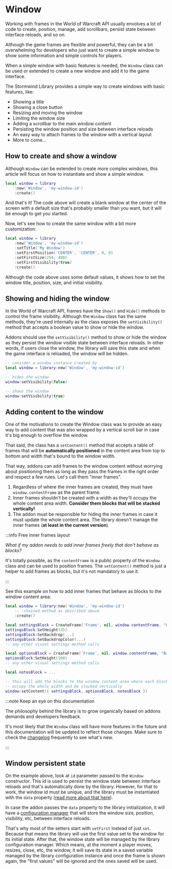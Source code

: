 # Window

Working with frames in the World of Warcraft API usually envolves a lot of
code to create, position, manage, add scrollbars, persist state between 
interface reloads, and so on.

Although the game frames are flexible and powerful, they can be a bit
overwhelming for developers who just want to create a simple window to show
some information and simple controls for players.

When a simple window with basic features is needed, the `Window` class can be
used or extended to create a new window and add it to the game interface.

The Stormwind Library provides a simple way to create windows with basic
features, like:

* Showing a title
* Showing a close button
* Resizing and moving the window
* Limiting the window size
* Adding a scrollbar to the main window content
* Persisting the window position and size between interface reloads
* An easy way to attach frames to the window with a vertical layout
* More to come...

## How to create and show a window

Although `Window` can be extended to create more complex windows, this article
will focus on how to instantiate and show a simple window.

```lua
local window = library
    :new('Window', 'my-window-id')
    :create()
```

And that's it! The code above will create a blank window at the center of the
screen with a default size that's probably smaller than you want, but it will
be enough to get you started.

Now, let's see how to create the same window with a bit more customization:

```lua
local window = library
    :new('Window', 'my-window-id')
    :setTitle('My Window')
    :setFirstPosition('CENTER', 'CENTER', 0, 0)
    :setFirstSize(250, 400)
    :setFirstVisibility(true)
    :create()
```

Although the code above uses some default values, it shows how to set the
window title, position, size, and initial visibility.

## Showing and hiding the window

In the World of Warcraft API, frames have the `Show()` and `Hide()` methods to
control the frame visibility. Although the `Window` class has the same 
methods, they're used internally as the class exposes the `setVisibility()`
method that accepts a boolean value to show or hide the window.

Addons should use the `setVisibility()` method to show or hide the window as
they persist the window visible state between interface reloads. In other 
words, if users close the window, the library will save this state and when 
the game interface is reloaded, the window will be hidden.

```lua
-- consider a window instance created by
local window = library:new('Window', 'my-window-id')

-- hides the window
window:setVisibility(false)

-- shows the window
window:setVisibility(true)
```
## Adding content to the window

One of the motivations to create the Window class was to provide an easy way
to add content that was also wrapped by a vertical scroll bar in case it's
big enough to overflow the window.

That said, the class has a `setContent()` method that accepts a table of 
frames that will be **automatically positioned** in the content area from top
to bottom and width that's bound to the window width.

That way, addons can add frames to the window content without worrying about
positioning them as long as they pass the frames in the right order and 
respect a few rules. Let's call them "inner frames".

1. Regardless of where the inner frames are created, they must have
`window.contentFrame` as the parent frame.
1. Inner frames shouldn't be created with a width as they'll occupy the whole 
content area width. **Consider them blocks that will be stacked vertically!**
1. The addon must be responsible for hiding the inner frames in case it must
update the whole content area. The library doesn't manage the inner frames
(**at least in the current version**).

:::info Free inner frames layout

_What if my addon needs to add inner frames freely that don't behave as 
blocks?_

It's totally possible, as
the `contentFrame` is a public property of the `Window` class and can be used
to position frames. The `setContent()` method is just a helper to add frames
as blocks, but it's not mandatory to use it.

:::

See this example on how to add inner frames that behave as blocks to the
window content area:

```lua
local window = library:new('Window', 'my-window-id')
    -- :chained method as described above
    :create()

local settingsBlock = CreateFrame('Frame', nil, window.contentFrame, "BackdropTemplate")
settingsBlock:SetHeight(35)
settingsBlock:SetBackdrop(...)
settingsBlock:SetBackdropColor(...)
-- any other visual settings method calls

local optionsBlock = CreateFrame('Frame', nil, window.contentFrame, "BackdropTemplate")
optionsBlock:SetHeight(100)
-- any other visual settings method calls

local notesBlock = ...

-- this will add the blocks to the window content area where each block will
-- occupy the whole width and be stacked vertically
window:setContent({ settingsBlock, optionsBlock, notesBlock })
```

:::note Keep an eye on this documentation

The philosophy behind the library is to grow organically based on addons
demands and developers feedback.

It's most likely that the `Window` class will have more features in the future
and this documentation will be updated to reflect those changes. Make sure to
check the [changelog](../../changelog) frequently to see what's new.

:::

## Window persistent state

On the example above, look at `id` parameter passed to the `Window` 
constructor. This id is used to persist the window state between interface 
reloads and that's automatically done by the library. However, for that to 
work, the window id must be unique, and the library must be instantiated with the `data` property ([read more about that here](../core/addon-properties#data)).

In case the addon passes the `data` property to the library initialization, 
it will have a [configuration manager](../core/configuration) that will store 
the window size, position, visibility, etc, between interface reloads.

That's why most of the setters start with `setFirst` instead of just `set`.
Because that means the library will use the first value set to the window for
its initial state. After that, the window state will be managed by the
library configuration manager. Which means, at the moment a player moves, 
resizes, close, etc, the window, it will save its state in a saved variable
managed by the library configuration instance and once the frame is shown 
again, the "first values" will be ignored and the ones saved will be used.